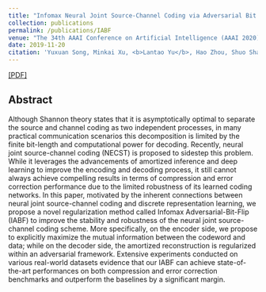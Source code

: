 ```yaml
---
title: "Infomax Neural Joint Source-Channel Coding via Adversarial Bit Flip"
collection: publications
permalink: /publications/IABF
venue: "The 34th AAAI Conference on Artificial Intelligence (AAAI 2020)"
date: 2019-11-20
citation: 'Yuxuan Song, Minkai Xu, <b>Lantao Yu</b>, Hao Zhou, Shuo Shao, Yong Yu. <i>AAAI 2020.</i>'
---
```


[[PDF]](https://mouniahamidouche.github.io/files/SAAMRGG.pdf)

## Abstract
Although Shannon theory states that it is asymptotically optimal to separate the source and channel coding as two independent processes, in many practical communication scenarios this decomposition is limited by the finite bit-length and computational power for decoding. Recently, neural joint source-channel coding (NECST) is proposed to sidestep this problem. While it leverages the advancements of amortized inference and deep learning to improve the encoding and decoding process, it still cannot always achieve compelling results in terms of  compression and error correction performance due to the limited robustness of its learned coding networks. In this paper, motivated by the inherent connections between neural joint source-channel coding and discrete representation learning, we propose a novel regularization method called Infomax Adversarial-Bit-Flip (IABF) to improve the stability and robustness of the neural joint source-channel coding scheme. More specifically, on the encoder side, we propose to explicitly maximize the mutual information between the codeword and data; while on the decoder side, the amortized reconstruction is regularized within an adversarial framework. Extensive experiments conducted on various real-world datasets evidence that our IABF can achieve state-of-the-art performances on both compression and error correction benchmarks and outperform the baselines by a significant margin. 